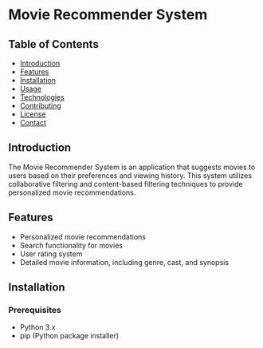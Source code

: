 # Movie Recommender System

## Table of Contents

- [Introduction](#introduction)
- [Features](#features)
- [Installation](#installation)
- [Usage](#usage)
- [Technologies](#technologies)
- [Contributing](#contributing)
- [License](#license)
- [Contact](#contact)

## Introduction

The Movie Recommender System is an application that suggests movies to users based on their preferences and viewing history. This system utilizes collaborative filtering and content-based filtering techniques to provide personalized movie recommendations.

## Features

- Personalized movie recommendations
- Search functionality for movies
- User rating system
- Detailed movie information, including genre, cast, and synopsis

## Installation

### Prerequisites

- Python 3.x
- pip (Python package installer)


